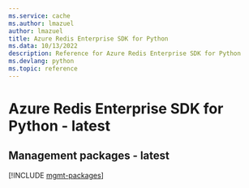 ```yaml
---
ms.service: cache
ms.author: lmazuel
author: lmazuel
title: Azure Redis Enterprise SDK for Python
ms.data: 10/13/2022
description: Reference for Azure Redis Enterprise SDK for Python
ms.devlang: python
ms.topic: reference
---
```

# Azure Redis Enterprise SDK for Python - latest

## Management packages - latest
[!INCLUDE [mgmt-packages](redis-enterprise-mgmt-index.md)]